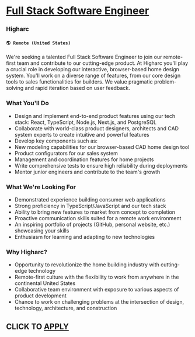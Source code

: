 # [Full Stack Software Engineer](https://www.remotewlb.com/apply/full-stack-software-engineer-127941)  
### Higharc  
#### `🌎 Remote (United States)`  

We're seeking a talented Full Stack Software Engineer to join our remote-first team and contribute to our cutting-edge product. At Higharc you'll play a crucial role in developing our interactive, browser-based home design system. You'll work on a diverse range of features, from our core design tools to sales functionalities for builders. We value pragmatic problem-solving and rapid iteration based on user feedback.

### What You'll Do

  * Design and implement end-to-end product features using our tech stack: React, TypeScript, Node.js, Next.js, and PostgreSQL
  * Collaborate with world-class product designers, architects and CAD system experts to create intuitive and powerful features
  * Develop key components such as:
  * New modeling capabilities for our browser-based CAD home design tool
  * Product configurators for our sales system
  * Management and coordination features for home projects
  * Write comprehensive tests to ensure high reliability during deployments
  * Mentor junior engineers and contribute to the team's growth

### What We're Looking For

  * Demonstrated experience building consumer web applications
  * Strong proficiency in TypeScript/JavaScript and our tech stack
  * Ability to bring new features to market from concept to completion
  * Proactive communication skills suited for a remote work environment
  * An inspiring portfolio of projects (GitHub, personal website, etc.) showcasing your skills
  * Enthusiasm for learning and adapting to new technologies

### Why Higharc?

  * Opportunity to revolutionize the home building industry with cutting-edge technology
  * Remote-first culture with the flexibility to work from anywhere in the continental United States
  * Collaborative team environment with exposure to various aspects of product development
  * Chance to work on challenging problems at the intersection of design, technology, architecture, and construction

  
## CLICK TO [APPLY](https://www.remotewlb.com/apply/full-stack-software-engineer-127941)

